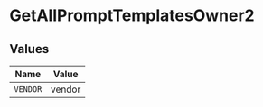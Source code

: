 # GetAllPromptTemplatesOwner2


## Values

| Name     | Value    |
| -------- | -------- |
| `VENDOR` | vendor   |